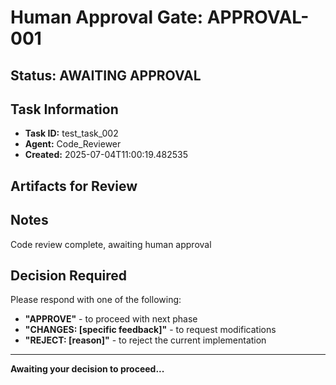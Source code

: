# Human Approval Gate: APPROVAL-001

## Status: AWAITING APPROVAL

## Task Information
- **Task ID:** test_task_002
- **Agent:** Code_Reviewer
- **Created:** 2025-07-04T11:00:19.482535

## Artifacts for Review


## Notes
Code review complete, awaiting human approval

## Decision Required
Please respond with one of the following:
- **"APPROVE"** - to proceed with next phase
- **"CHANGES: [specific feedback]"** - to request modifications
- **"REJECT: [reason]"** - to reject the current implementation

---
**Awaiting your decision to proceed...**
